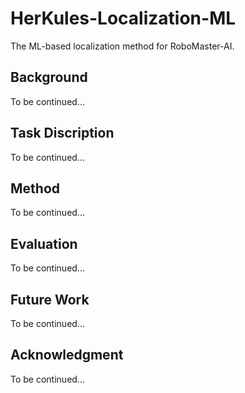 # HerKules-Localization-ML
The ML-based localization method for RoboMaster-AI.

## Background
To be continued...

## Task Discription
To be continued...

## Method
To be continued...

## Evaluation
To be continued...

## Future Work
To be continued...

## Acknowledgment
To be continued...

